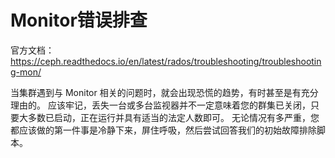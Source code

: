 # Monitor错误排查

官方文档：https://ceph.readthedocs.io/en/latest/rados/troubleshooting/troubleshooting-mon/

当集群遇到与 Monitor 相关的问题时，就会出现恐慌的趋势，有时甚至是有充分理由的。 应该牢记，丢失一台或多台监视器并不一定意味着您的群集已关闭，只要大多数已启动，正在运行并具有适当的法定人数即可。 无论情况有多严重，您都应该做的第一件事是冷静下来，屏住呼吸，然后尝试回答我们的初始故障排除脚本。